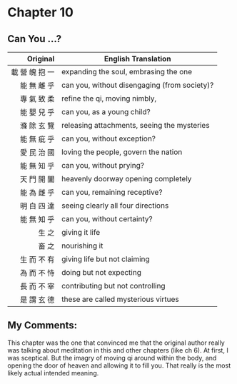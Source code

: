 # Chapter 10
## Can You ...?

| Original | English Translation |
| -: | -- |
| 載 營 魄 抱 一 | expanding the soul, embrasing the one |
| 能 無 離 乎 | can you, without disengaging (from society)? |
| 專 氣 致 柔 | refine the qi, moving nimbly, |
| 能 嬰 兒 乎 | can you, as a young child? |
| 滌 除 玄 覽 | releasing attachments, seeing the mysteries |
| 能 無 疵 乎 | can you, without exception? |
| 愛 民 治 國 | loving the people, govern the nation |
| 能 無 知 乎 | can you, without prying? |
| 天 門 開 闔 | heavenly doorway opening completely |
| 能 為 雌 乎 | can you, remaining receptive? |
| 明 白 四 達 | seeing clearly all four directions |
| 能 無 知 乎 | can you, without certainty? |
| 生 之 | giving it life |
| 畜 之 | nourishing it |
| 生 而 不 有 | giving life but not claiming |
| 為 而 不 恃 | doing but not expecting |
| 長 而 不 宰 | contributing but not controlling |
| 是 謂 玄 德 | these are called mysterious virtues |



## My Comments:
This chapter was the one that convinced me that the original author really was talking about meditation in this and other chapters (like ch 6).  At first, I was sceptical.  But the imagry of moving qi around within the body, and opening the door of heaven and allowing it to fill you.  That really is the most likely actual intended meaning.
